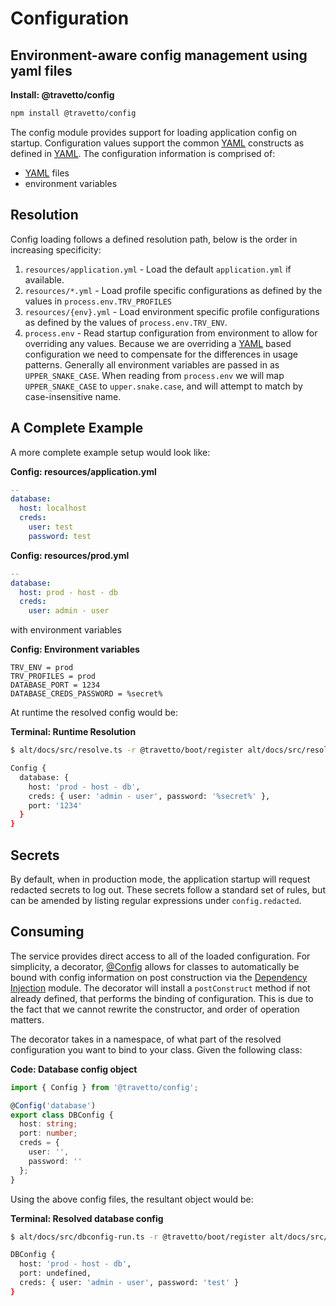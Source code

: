 <!-- This file was generated by the framweork and should not be modified directly -->
<!-- Please modify https://github.com/travetto/travetto/tree/master/module/config/DOCS.js and execute "npm run docs" to rebuild -->
# Configuration
## Environment-aware config management using yaml files

**Install: @travetto/config**
```bash
npm install @travetto/config
```

The config module provides support for loading application config on startup. Configuration values support the common [YAML](https://en.wikipedia.org/wiki/YAML) constructs as defined in [YAML](https://github.com/travetto/travetto/tree/master/module/yaml#readme "Simple YAML support, provides only clean subset of yaml").  The configuration information is comprised of:

   
   *  [YAML](https://en.wikipedia.org/wiki/YAML) files
   *  environment variables

## Resolution

Config loading follows a defined resolution path, below is the order in increasing specificity:
   
   1. `resources/application.yml` - Load the default `application.yml` if available.
   1. `resources/*.yml` - Load profile specific configurations as defined by the values in `process.env.TRV_PROFILES`
   1. `resources/{env}.yml` - Load environment specific profile configurations as defined by the values of `process.env.TRV_ENV`.
   1. `process.env` - Read startup configuration from environment to allow for overriding any values. Because we are overriding a [YAML](https://en.wikipedia.org/wiki/YAML) based configuration we need to compensate for the differences in usage patterns.  Generally all environment variables are passed in as `UPPER_SNAKE_CASE`. When reading from `process.env` we will map `UPPER_SNAKE_CASE` to `upper.snake.case`, and will attempt to match by case-insensitive name.

## A Complete Example

A more complete example setup would look like:

**Config: resources/application.yml**
```yaml
--
database:
  host: localhost
  creds:
    user: test
    password: test
```

**Config: resources/prod.yml**
```yaml
--
database:
  host: prod - host - db
  creds:
    user: admin - user
```

with environment variables

**Config: Environment variables**
```properties
TRV_ENV = prod
TRV_PROFILES = prod
DATABASE_PORT = 1234
DATABASE_CREDS_PASSWORD = %secret%
```

At runtime the resolved config would be:

**Terminal: Runtime Resolution**
```bash
$ alt/docs/src/resolve.ts -r @travetto/boot/register alt/docs/src/resolve.ts

Config {
  database: {
    host: 'prod - host - db',
    creds: { user: 'admin - user', password: '%secret%' },
    port: '1234'
  }
}
```

## Secrets
By default, when in production mode, the application startup will request redacted secrets to log out.  These secrets follow a standard set of rules, but can be amended by listing regular expressions under `config.redacted`.

## Consuming
The  service provides direct access to all of the loaded configuration. For simplicity, a decorator, [@Config](https://github.com/travetto/travetto/tree/master/module/config/src/decorator.ts#L9) allows for classes to automatically be bound with config information on post construction via the [Dependency Injection](https://github.com/travetto/travetto/tree/master/module/di#readme "Dependency registration/management and injection support.") module. The decorator will install a `postConstruct` method if not already defined, that performs the binding of configuration.  This is due to the fact that we cannot rewrite the constructor, and order of operation matters.

The decorator takes in a namespace, of what part of the resolved configuration you want to bind to your class. Given the following class:

**Code: Database config object**
```typescript
import { Config } from '@travetto/config';

@Config('database')
export class DBConfig {
  host: string;
  port: number;
  creds = {
    user: '',
    password: ''
  };
}
```

Using the above config files, the resultant object would be:

**Terminal: Resolved database config**
```bash
$ alt/docs/src/dbconfig-run.ts -r @travetto/boot/register alt/docs/src/dbconfig-run.ts

DBConfig {
  host: 'prod - host - db',
  port: undefined,
  creds: { user: 'admin - user', password: 'test' }
}
```

